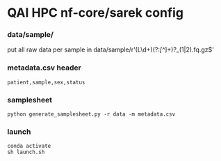 # QAI HPC nf-core/sarek config

### data/sample/
put all raw data per sample in data/sample/r'(L\d+)(?:_[^_]+)?_(1|2)\.fq\.gz$'

### metadata.csv header
```
patient,sample,sex,status
```

### samplesheet
```
python generate_samplesheet.py -r data -m metadata.csv
```
### launch
```
conda activate
sh launch.sh
```
